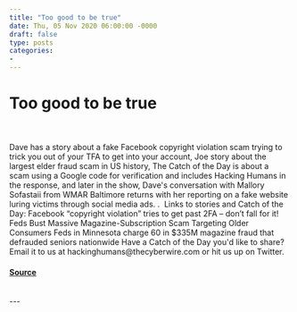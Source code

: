 ```yaml
---
title: "Too good to be true"
date: Thu, 05 Nov 2020 06:00:00 -0000
draft: false
type: posts
categories: 
- 
---
```

# Too good to be true

<br/>

<br/>
Dave has a story about a fake Facebook copyright violation scam trying to trick you out of your TFA to get into your account, Joe story about the largest elder fraud scam in US history, The Catch of the Day is about a scam using a Google code for verification and includes Hacking Humans in the response, and later in the show, Dave's conversation with Mallory Sofastaii from WMAR Baltimore returns with her reporting on a fake website luring victims through social media ads. .  Links to stories and Catch of the Day: Facebook “copyright violation” tries to get past 2FA – don’t fall for it! Feds Bust Massive Magazine-Subscription Scam Targeting Older Consumers Feds in Minnesota charge 60 in $335M magazine fraud that defrauded seniors nationwide Have a Catch of the Day you'd like to share? Email it to us at hackinghumans@thecyberwire.com or hit us up on Twitter.

#### [Source](https://thecyberwire.com/podcasts/hacking-humans/123/notes)

<br/>
---
